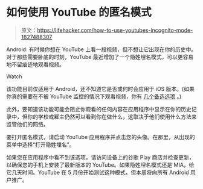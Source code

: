 # 如何使用 YouTube 的匿名模式

> 原文：<https://lifehacker.com/how-to-use-youtubes-incognito-mode-1827488307>

Android: 有时候你想在 YouTube 上看一段视频，但不想让它出现在你的历史中。对于那些需要卧底的时刻，YouTube 最近增加了一个隐姓埋名模式，可以更容易地不留痕迹地观看视频。

Watch

该功能目前仅适用于 Android，还不知道它是否或何时会应用于 iOS 版本。(如果你真的需要在不被 YouTube 监控的情况下观看视频，你有 [几个备选选项](https://lifehacker.com/how-to-go-incognito-in-youtube-right-now-1826042848) 。)

此外，要知道该功能可能会阻止你观看的任何内容在应用程序中显示在你的历史记录中，但你的学校或雇主仍然可以看到你在做什么，这取决于他们使用什么方法来监管他们的网络。

要打开匿名模式，请启动 YouTube 应用程序并点击您的头像。在那里，从出现的菜单中选择“打开隐姓埋名”。

如果您在应用程序中看不到该选项，请访问设备上的谷歌 Play 商店并检查更新，以确保您的手机上安装了最新版本的 YouTube。如果隐姓埋名模式还是 MIA，给它几天时间。YouTube 在 5 月份开始测试这种模式，但本周将向所有 Android 用户推广。